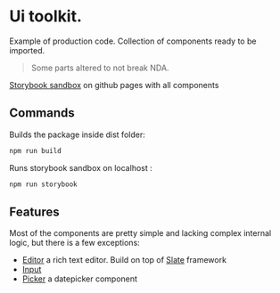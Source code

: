 # Ui toolkit.
Example of production code. Collection of components ready to be imported.
>Some parts altered to not break NDA.

[Storybook sandbox](https://mtyeyes.github.io/ui-toolkit-example/) on github pages with all components

## Commands
Builds the package inside dist folder:
```sh
npm run build
```
 Runs storybook sandbox on localhost :
```sh
npm run storybook
```

## Features
Most of the components are pretty simple and lacking complex internal logic, but there is a few exceptions:
- [Editor](https://mtyeyes.github.io/ui-toolkit-example/?path=/story/editor--editor) a rich text editor. Build on top of [Slate](https://github.com/ianstormtaylor/slate) framework
- [Input](https://mtyeyes.github.io/ui-toolkit-example/?path=/story/input--input-multiselect)
- [Picker](https://mtyeyes.github.io/ui-toolkit-example/?path=/story/picker--date-and-time-picker) a datepicker component
